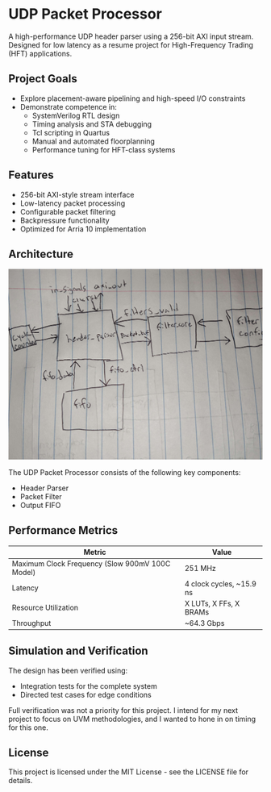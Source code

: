 # UDP Packet Processor

A high-performance UDP header parser using a 256-bit AXI input stream. Designed for low latency as a resume project for High-Frequency Trading (HFT) applications.

## Project Goals

- Explore placement-aware pipelining and high-speed I/O constraints
- Demonstrate competence in:
  - SystemVerilog RTL design
  - Timing analysis and STA debugging
  - Tcl scripting in Quartus
  - Manual and automated floorplanning
  - Performance tuning for HFT-class systems

## Features

- 256-bit AXI-style stream interface
- Low-latency packet processing
- Configurable packet filtering
- Backpressure functionality
- Optimized for Arria 10 implementation

## Architecture

![Architecture Diagram](report/images/architecture.jpg)

The UDP Packet Processor consists of the following key components:
- Header Parser
- Packet Filter
- Output FIFO

## Performance Metrics

| Metric | Value |
|--------|-------|
| Maximum Clock Frequency (Slow 900mV 100C Model) | 251 MHz |
| Latency | 4 clock cycles, ~15.9 ns  |
| Resource Utilization | X LUTs, X FFs, X BRAMs |
| Throughput | ~64.3 Gbps |

## Simulation and Verification

The design has been verified using:
- Integration tests for the complete system
- Directed test cases for edge conditions

Full verification was not a priority for this project. I intend for my next project to focus on UVM methodologies, and I wanted to hone in on timing for this one.


## License

This project is licensed under the MIT License - see the LICENSE file for details.
```

